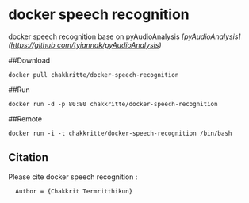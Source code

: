 # docker speech recognition
docker speech recognition base on pyAudioAnalysis *[pyAudioAnalysis] (https://github.com/tyiannak/pyAudioAnalysis)*

##Download

    docker pull chakkritte/docker-speech-recognition

##Run

    docker run -d -p 80:80 chakkritte/docker-speech-recognition
    
##Remote

    docker run -i -t chakkritte/docker-speech-recognition /bin/bash
    




## Citation

Please cite docker speech recognition :

      Author = {Chakkrit Termritthikun}
    
